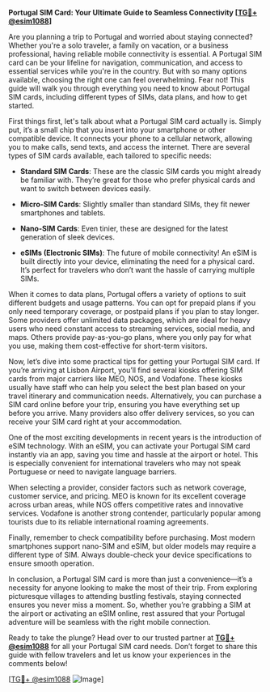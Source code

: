 **Portugal SIM Card: Your Ultimate Guide to Seamless Connectivity [[TG💪+ @esim1088](https://t.me/s/esim1088)]**

Are you planning a trip to Portugal and worried about staying connected? Whether you're a solo traveler, a family on vacation, or a business professional, having reliable mobile connectivity is essential. A Portugal SIM card can be your lifeline for navigation, communication, and access to essential services while you're in the country. But with so many options available, choosing the right one can feel overwhelming. Fear not! This guide will walk you through everything you need to know about Portugal SIM cards, including different types of SIMs, data plans, and how to get started.

First things first, let's talk about what a Portugal SIM card actually is. Simply put, it’s a small chip that you insert into your smartphone or other compatible device. It connects your phone to a cellular network, allowing you to make calls, send texts, and access the internet. There are several types of SIM cards available, each tailored to specific needs:

- **Standard SIM Cards**: These are the classic SIM cards you might already be familiar with. They’re great for those who prefer physical cards and want to switch between devices easily.
  
- **Micro-SIM Cards**: Slightly smaller than standard SIMs, they fit newer smartphones and tablets.

- **Nano-SIM Cards**: Even tinier, these are designed for the latest generation of sleek devices.

- **eSIMs (Electronic SIMs)**: The future of mobile connectivity! An eSIM is built directly into your device, eliminating the need for a physical card. It’s perfect for travelers who don’t want the hassle of carrying multiple SIMs.

When it comes to data plans, Portugal offers a variety of options to suit different budgets and usage patterns. You can opt for prepaid plans if you only need temporary coverage, or postpaid plans if you plan to stay longer. Some providers offer unlimited data packages, which are ideal for heavy users who need constant access to streaming services, social media, and maps. Others provide pay-as-you-go plans, where you only pay for what you use, making them cost-effective for short-term visitors.

Now, let’s dive into some practical tips for getting your Portugal SIM card. If you’re arriving at Lisbon Airport, you’ll find several kiosks offering SIM cards from major carriers like MEO, NOS, and Vodafone. These kiosks usually have staff who can help you select the best plan based on your travel itinerary and communication needs. Alternatively, you can purchase a SIM card online before your trip, ensuring you have everything set up before you arrive. Many providers also offer delivery services, so you can receive your SIM card right at your accommodation.

One of the most exciting developments in recent years is the introduction of eSIM technology. With an eSIM, you can activate your Portugal SIM card instantly via an app, saving you time and hassle at the airport or hotel. This is especially convenient for international travelers who may not speak Portuguese or need to navigate language barriers.

When selecting a provider, consider factors such as network coverage, customer service, and pricing. MEO is known for its excellent coverage across urban areas, while NOS offers competitive rates and innovative services. Vodafone is another strong contender, particularly popular among tourists due to its reliable international roaming agreements.

Finally, remember to check compatibility before purchasing. Most modern smartphones support nano-SIM and eSIM, but older models may require a different type of SIM. Always double-check your device specifications to ensure smooth operation.

In conclusion, a Portugal SIM card is more than just a convenience—it’s a necessity for anyone looking to make the most of their trip. From exploring picturesque villages to attending bustling festivals, staying connected ensures you never miss a moment. So, whether you’re grabbing a SIM at the airport or activating an eSIM online, rest assured that your Portugal adventure will be seamless with the right mobile connection.

Ready to take the plunge? Head over to our trusted partner at **[TG💪+ @esim1088](https://t.me/s/esim1088)** for all your Portugal SIM card needs. Don’t forget to share this guide with fellow travelers and let us know your experiences in the comments below!

[[TG💪+ @esim1088](https://t.me/s/esim1088) ![Image](https://i.postimg.cc/Y0z9fWf4/image.png)]